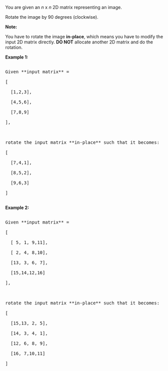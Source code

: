 
You are given an *n* x *n* 2D matrix representing an image.

Rotate the image by 90 degrees (clockwise).

**Note:**<br />
You have to rotate the image **in-place**, which means you have to modify the input 2D matrix directly. **DO NOT** allocate another 2D matrix and do the rotation.


**Example 1:**
<pre>
Given **input matrix** = 
[
  [1,2,3],
  [4,5,6],
  [7,8,9]
],

rotate the input matrix **in-place** such that it becomes:
[
  [7,4,1],
  [8,5,2],
  [9,6,3]
]
</pre>


**Example 2:**
<pre>
Given **input matrix** =
[
  [ 5, 1, 9,11],
  [ 2, 4, 8,10],
  [13, 3, 6, 7],
  [15,14,12,16]
], 

rotate the input matrix **in-place** such that it becomes:
[
  [15,13, 2, 5],
  [14, 3, 4, 1],
  [12, 6, 8, 9],
  [16, 7,10,11]
]
</pre>

